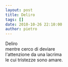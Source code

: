 ```yaml
---
layout: post
title: Deliro
tags: []
date: 2010-10-26 22:10:00
author: pietro
---
```

Deliro<br/>mentre cerco di deviare<br/>l'attenzione da una lacrima<br/>le cui tristezze sono amare.<br/>
